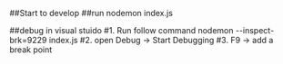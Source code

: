 ##Start to develop
##run
nodemon index.js

##debug in visual stuido
#1. Run follow command
nodemon --inspect-brk=9229 index.js
#2. open Debug -> Start Debugging
#3. F9 -> add a break point
